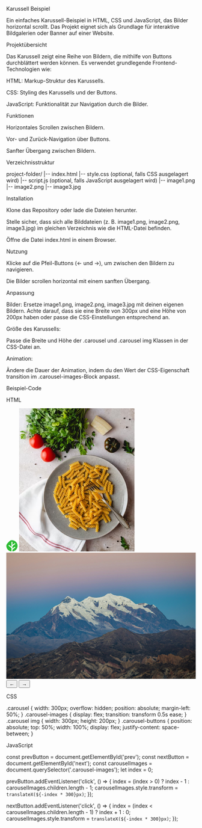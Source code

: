 Karussell Beispiel

Ein einfaches Karussell-Beispiel in HTML, CSS und JavaScript, das Bilder horizontal scrollt. Das Projekt eignet sich als Grundlage für interaktive Bildgalerien oder Banner auf einer Website.

Projektübersicht

Das Karussell zeigt eine Reihe von Bildern, die mithilfe von Buttons durchblättert werden können. Es verwendet grundlegende Frontend-Technologien wie:

HTML: Markup-Struktur des Karussells.

CSS: Styling des Karussells und der Buttons.

JavaScript: Funktionalität zur Navigation durch die Bilder.

Funktionen

Horizontales Scrollen zwischen Bildern.

Vor- und Zurück-Navigation über Buttons.

Sanfter Übergang zwischen Bildern.

Verzeichnisstruktur

project-folder/
|-- index.html
|-- style.css       (optional, falls CSS ausgelagert wird)
|-- script.js       (optional, falls JavaScript ausgelagert wird)
|-- image1.png
|-- image2.png
|-- image3.jpg

Installation

Klone das Repository oder lade die Dateien herunter.

Stelle sicher, dass sich alle Bilddateien (z. B. image1.png, image2.png, image3.jpg) im gleichen Verzeichnis wie die HTML-Datei befinden.

Öffne die Datei index.html in einem Browser.

Nutzung

Klicke auf die Pfeil-Buttons (← und →), um zwischen den Bildern zu navigieren.

Die Bilder scrollen horizontal mit einem sanften Übergang.

Anpassung

Bilder: Ersetze image1.png, image2.png, image3.jpg mit deinen eigenen Bildern. Achte darauf, dass sie eine Breite von 300px und eine Höhe von 200px haben oder passe die CSS-Einstellungen entsprechend an.

Größe des Karussells:

Passe die Breite und Höhe der .carousel und .carousel img Klassen in der CSS-Datei an.

Animation:

Ändere die Dauer der Animation, indem du den Wert der CSS-Eigenschaft transition im .carousel-images-Block anpasst.

Beispiel-Code

HTML

<div class="carousel">
    <div class="carousel-images">
        <img src="image1.png" alt="Bild 1">
        <img src="image2.png" alt="Bild 2">
        <img src="image3.jpg" alt="Bild 3">
    </div>
    <div class="carousel-buttons">
        <button id="prev">←</button>
        <button id="next">→</button>
    </div>
</div>

CSS

.carousel {
    width: 300px;
    overflow: hidden;
    position: absolute;
    margin-left: 50%;
}
.carousel-images {
    display: flex;
    transition: transform 0.5s ease;
}
.carousel img {
    width: 300px;
    height: 200px;
}
.carousel-buttons {
    position: absolute;
    top: 50%;
    width: 100%;
    display: flex;
    justify-content: space-between;
}

JavaScript

const prevButton = document.getElementById('prev');
const nextButton = document.getElementById('next');
const carouselImages = document.querySelector('.carousel-images');
let index = 0;

prevButton.addEventListener('click', () => {
    index = (index > 0) ? index - 1 : carouselImages.children.length - 1;
    carouselImages.style.transform = `translateX(${-index * 300}px)`;
});

nextButton.addEventListener('click', () => {
    index = (index < carouselImages.children.length - 1) ? index + 1 : 0;
    carouselImages.style.transform = `translateX(${-index * 300}px)`;
});





